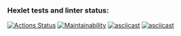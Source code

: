 ### Hexlet tests and linter status:
[![Actions Status](https://github.com/gjoobis/frontend-project-44/workflows/hexlet-check/badge.svg)](https://github.com/gjoobis/frontend-project-44/actions)
[![Maintainability](https://api.codeclimate.com/v1/badges/cfdb03d68dc882f007b0/maintainability)](https://codeclimate.com/github/gjoobis/frontend-project-44/maintainability)
[![asciicast](https://asciinema.org/a/545256.svg)](https://asciinema.org/a/545256)
[![asciicast](https://asciinema.org/a/556033.svg)](https://asciinema.org/a/556033)